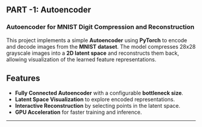 ## PART -1: Autoencoder
### Autoencoder for MNIST Digit Compression and Reconstruction

This project implements a simple **Autoencoder** using **PyTorch** to encode and decode images from the **MNIST dataset**. The model compresses 28x28 grayscale images into a **2D latent space** and reconstructs them back, allowing visualization of the learned feature representations.

## Features
- **Fully Connected Autoencoder** with a configurable **bottleneck size**.
- **Latent Space Visualization** to explore encoded representations.
- **Interactive Reconstruction** by selecting points in the latent space.
- **GPU Acceleration** for faster training and inference.

---

